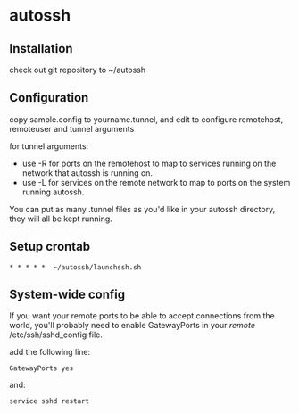 # autossh

## Installation

check out git repository to ~/autossh

## Configuration

copy sample.config to yourname.tunnel, and edit to configure remotehost, remoteuser and tunnel arguments

for tunnel arguments: 
 - use -R for ports on the remotehost to map to services running on the network that autossh is running on.  
 - use -L for services on the remote network to map to ports on the system running autossh.

You can put as many .tunnel files as you'd like in your autossh directory, they will all be kept running.

## Setup crontab

`* * * * *	~/autossh/launchssh.sh`

## System-wide config

If you want your remote ports to be able to accept connections from the world, you'll probably need to enable GatewayPorts in your *remote* /etc/ssh/sshd\_config file.  

add the following line:

`GatewayPorts yes`

and:

`service sshd restart`


